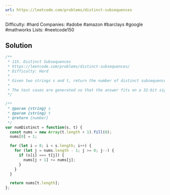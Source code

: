 ```yaml
---
url: https://leetcode.com/problems/distinct-subsequences
---
```


Difficulty: #hard
Companies: #adobe #amazon #barclays #google #mathworks
Lists: #neetcode150

## Solution

```javascript
/**
 * 115. Distinct Subsequences
 * https://leetcode.com/problems/distinct-subsequences/
 * Difficulty: Hard
 *
 * Given two strings s and t, return the number of distinct subsequences of s which equals t.
 *
 * The test cases are generated so that the answer fits on a 32-bit signed integer.
 */

/**
 * @param {string} s
 * @param {string} t
 * @return {number}
 */
var numDistinct = function(s, t) {
  const nums = new Array(t.length + 1).fill(0);
  nums[0] = 1;

  for (let i = 0; i < s.length; i++) {
    for (let j = nums.length - 1; j >= 0; j--) {
      if (s[i] === t[j]) {
        nums[j + 1] += nums[j];
      }
    }
  }

  return nums[t.length];
};

```
